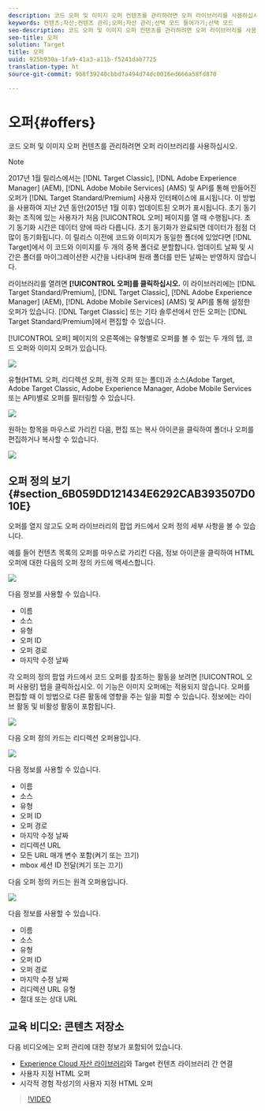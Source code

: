 ```yaml
---
description: 코드 오퍼 및 이미지 오퍼 컨텐츠를 관리하려면 오퍼 라이브러리를 사용하십시오.
keywords: 컨텐츠;자산;컨텐츠 관리;오퍼;자산 관리;선택 모드 들어가기;선택 모드
seo-description: 코드 오퍼 및 이미지 오퍼 컨텐츠를 관리하려면 오퍼 라이브러리를 사용하십시오.
seo-title: 오퍼
solution: Target
title: 오퍼
uuid: 925b930a-1fa9-41a3-a11b-f5241dab7725
translation-type: ht
source-git-commit: 9b8f39240cbbd7a494d74dc0016ed666a58fd870

---
```



# 오퍼{#offers}

코드 오퍼 및 이미지 오퍼 컨텐츠를 관리하려면 오퍼 라이브러리를 사용하십시오.

>[!NOTE]
>
>2017년 1월 릴리스에서는 [!DNL Target Classic], [!DNL Adobe Experience Manager] (AEM), [!DNL Adobe Mobile Services] (AMS) 및 API를 통해 만들어진 오퍼가 [!DNL Target Standard/Premium] 사용자 인터페이스에 표시됩니다. 이 방법을 사용하여 지난 2년 동안(2015년 1월 이후) 업데이트된 오퍼가 표시됩니다. 초기 동기화는 조직에 있는 사용자가 처음 [!UICONTROL 오퍼] 페이지를 열 때 수행됩니다. 초기 동기화 시간은 데이터 양에 따라 다릅니다. 초기 동기화가 완료되면 데이터가 점점 더 많이 동기화됩니다. 이 릴리스 이전에 코드와 이미지가 동일한 폴더에 있었다면 [!DNL Target]에서 이 코드와 이미지를 두 개의 중복 폴더로 분할합니다. 업데이트 날짜 및 시간은 폴더를 마이그레이션한 시간을 나타내며 원래 폴더를 만든 날짜는 반영하지 않습니다.

라이브러리를 열려면 **[!UICONTROL 오퍼]를 클릭하십시오.** 이 라이브러리에는 [!DNL Target Standard/Premium], [!DNL Target Classic], [!DNL Adobe Experience Manager] (AEM), [!DNL Adobe Mobile Services] (AMS) 및 API를 통해 설정한 오퍼가 있습니다. [!DNL Target Classic] 또는 기타 솔루션에서 만든 오퍼는 [!DNL Target Standard/Premium]에서 편집할 수 있습니다.

[!UICONTROL 오퍼] 페이지의 오른쪽에는 유형별로 오퍼를 볼 수 있는 두 개의 탭, 코드 오퍼와 이미지 오퍼가 있습니다.

![](assets/offers_page.png)

유형(HTML 오퍼, 리디렉션 오퍼, 원격 오퍼 또는 폴더)과 소스(Adobe Target, Adobe Target Classic, Adobe Experience Manager, Adobe Mobile Services 또는 API)별로 오퍼를 필터링할 수 있습니다.

![](assets/offers_filter.png)

원하는 항목을 마우스로 가리킨 다음, 편집 또는 복사 아이콘을 클릭하여 폴더나 오퍼를 편집하거나 복사할 수 있습니다.

![](assets/offer-picker-large.png)

## 오퍼 정의 보기 {#section_6B059DD121434E6292CAB393507D010E}

오퍼를 열지 않고도 오퍼 라이브러리의 팝업 카드에서 오퍼 정의 세부 사항을 볼 수 있습니다.

예를 들어 컨텐츠 목록의 오퍼를 마우스로 가리킨 다음, 정보 아이콘을 클릭하여 HTML 오퍼에 대한 다음의 오퍼 정의 카드에 액세스합니다.

![](assets/offer-card-html.png)

다음 정보를 사용할 수 있습니다.

* 이름
* 소스
* 유형
* 오퍼 ID
* 오퍼 경로
* 마지막 수정 날짜

각 오퍼의 정의 팝업 카드에서 코드 오퍼를 참조하는 활동을 보려면 [!UICONTROL 오퍼 사용량] 탭을 클릭하십시오. 이 기능은 이미지 오퍼에는 적용되지 않습니다. 오퍼를 편집할 때 이 방법으로 다른 활동에 영향을 주는 일을 피할 수 있습니다. 정보에는 라이브 활동 및 비활성 활동이 포함됩니다.

![](assets/offer-card-usage.png)

다음 오퍼 정의 카드는 리디렉션 오퍼용입니다.

![](assets/offer-card-redirect.png)

다음 정보를 사용할 수 있습니다.

* 이름
* 소스
* 유형
* 오퍼 ID
* 오퍼 경로
* 마지막 수정 날짜
* 리디렉션 URL
* 모든 URL 매개 변수 포함(켜기 또는 끄기)
* mbox 세션 ID 전달(켜기 또는 끄기)

다음 오퍼 정의 카드는 원격 오퍼용입니다.

![](assets/offer-card-remote.png)

다음 정보를 사용할 수 있습니다.

* 이름
* 소스
* 유형
* 오퍼 ID
* 오퍼 경로
* 마지막 수정 날짜
* 리디렉션 URL 유형
* 절대 또는 상대 URL

## 교육 비디오: 콘텐츠 저장소

다음 비디오에는 오퍼 관리에 대한 정보가 포함되어 있습니다.

* [Experience Cloud 자산 라이브러리](https://marketing.adobe.com/resources/help/ko_KR/mcloud/creative_cloud.html)와 Target 컨텐츠 라이브러리 간 연결
* 사용자 지정 HTML 오퍼
* 시각적 경험 작성기의 사용자 지정 HTML 오퍼

>[!VIDEO](https://video.tv.adobe.com/v/17387)